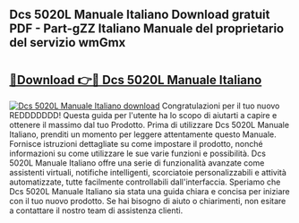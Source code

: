## Dcs 5020L Manuale Italiano Download gratuit PDF - Part-gZZ Italiano Manuale del proprietario del servizio wmGmx

# <h2><a href="http://dfehg9.blite.top/?on=Dcs+5020L+Manuale+Italiano">🔗Download 👉🔴 Dcs 5020L Manuale Italiano</a></h2>

[![Dcs 5020L Manuale Italiano download](https://i.imgur.com/lujVjoI.png)](http://dfehg9.blite.top/?on=Dcs+5020L+Manuale+Italiano)
Congratulazioni per il tuo nuovo REDDDDDDD! Questa guida per l'utente ha lo scopo di aiutarti a capire e ottenere il massimo dal tuo Prodotto. Prima di utilizzare Dcs 5020L Manuale Italiano, prenditi un momento per leggere attentamente questo Manuale. Fornisce istruzioni dettagliate su come impostare il prodotto, nonché informazioni su come utilizzare le sue varie funzioni e possibilità. Dcs 5020L Manuale Italiano offre una serie di funzionalità avanzate come assistenti virtuali, notifiche intelligenti, scorciatoie personalizzabili e attività automatizzate, tutte facilmente controllabili dall'interfaccia. Speriamo che Dcs 5020L Manuale Italiano sia stata una guida chiara e concisa per iniziare con il tuo nuovo prodotto. Se hai bisogno di aiuto o chiarimenti, non esitare a contattare il nostro team di assistenza clienti.
